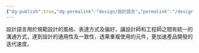 ```yaml
---
{"dg-publish":true,"dg-permalink":"design/設計語言","permalink":"/design/設計語言/"}
---
```


設計語言用於規範設計的風格、表達方式及偏好，讓設計師和工程師之間有統一的溝通方式，達到設計的通用性及一致性，透果重複使用的元件，更加速產品開發的迭代速度。